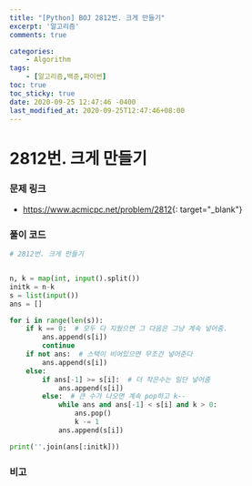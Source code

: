 ```yaml
---
title: "[Python] BOJ 2812번. 크게 만들기"
excerpt: '알고리즘'
comments: true

categories:
    - Algorithm
tags:
    - [알고리즘,백준,파이썬]
toc: true
toc_sticky: true
date: 2020-09-25 12:47:46 -0400
last_modified_at: 2020-09-25T12:47:46+08:00
---
```


# 2812번. 크게 만들기

### 문제 링크
- <https://www.acmicpc.net/problem/2812>{: target="\_blank"}

### 풀이 코드

```python
# 2812번. 크게 만들기


n, k = map(int, input().split())
initk = n-k
s = list(input())
ans = []

for i in range(len(s)):
    if k == 0:  # 모두 다 지웠으면 그 다음은 그냥 계속 넣어줌.
        ans.append(s[i])
        continue
    if not ans:  # 스택이 비어있으면 무조건 넣어준다
        ans.append(s[i])
    else:
        if ans[-1] >= s[i]:  # 더 작은수는 일단 넣어줌
            ans.append(s[i])
        else:  # 큰 수가 나오면 계속 pop하고 k--
            while ans and ans[-1] < s[i] and k > 0:
                ans.pop()
                k -= 1
            ans.append(s[i])

print(''.join(ans[:initk]))
```

### 비고